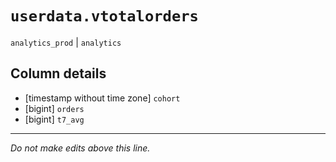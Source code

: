 # `userdata.vtotalorders`
`analytics_prod` | `analytics`

## Column details
* [timestamp without time zone] `cohort`
* [bigint]    `orders`
* [bigint]    `t7_avg`

-------------------------------------------------------------------------------
*Do not make edits above this line.*
